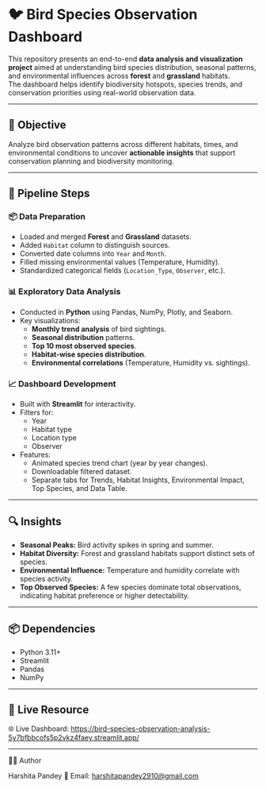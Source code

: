 # 🐦 Bird Species Observation Dashboard

This repository presents an end-to-end **data analysis and visualization project** aimed at understanding bird species distribution, seasonal patterns, and environmental influences across **forest** and **grassland** habitats.  
The dashboard helps identify biodiversity hotspots, species trends, and conservation priorities using real-world observation data.

---

## 📌 Objective

Analyze bird observation patterns across different habitats, times, and environmental conditions to uncover **actionable insights** that support conservation planning and biodiversity monitoring.

---
## 🚀 Pipeline Steps

### 📦 Data Preparation
- Loaded and merged **Forest** and **Grassland** datasets.
- Added `Habitat` column to distinguish sources.
- Converted date columns into `Year` and `Month`.
- Filled missing environmental values (Temperature, Humidity).
- Standardized categorical fields (`Location_Type`, `Observer`, etc.).

### 📊 Exploratory Data Analysis
- Conducted in **Python** using Pandas, NumPy, Plotly, and Seaborn.
- Key visualizations:
  - **Monthly trend analysis** of bird sightings.
  - **Seasonal distribution** patterns.
  - **Top 10 most observed species**.
  - **Habitat-wise species distribution**.
  - **Environmental correlations** (Temperature, Humidity vs. sightings).

### 📈 Dashboard Development
- Built with **Streamlit** for interactivity.
- Filters for:
  - Year
  - Habitat type
  - Location type
  - Observer
- Features:
  - Animated species trend chart (year by year changes).
  - Downloadable filtered dataset.
  - Separate tabs for Trends, Habitat Insights, Environmental Impact, Top Species, and Data Table.

---

## 🔍 Insights

- **Seasonal Peaks:** Bird activity spikes in spring and summer.
- **Habitat Diversity:** Forest and grassland habitats support distinct sets of species.
- **Environmental Influence:** Temperature and humidity correlate with species activity.
- **Top Observed Species:** A few species dominate total observations, indicating habitat preference or higher detectability.

---

## 📦 Dependencies

- Python 3.11+
- Streamlit
- Pandas
- NumPy

---

## 🔗 Live Resource

🌐 Live Dashboard: https://bird-species-observation-analysis-5y7bfbbcofs5p2vkz4faey.streamlit.app/

---

👩‍💻 Author

Harshita Pandey
📧 Email: harshitapandey2910@gmail.com
